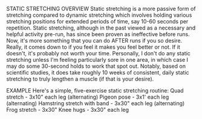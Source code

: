 STATIC STRETCHING
OVERVIEW
Static stretching is a more passive form of stretching compared to dynamic stretching which involves holding various stretching positions for extended periods of time, say 10-60 seconds per repetition. Static stretching, although in the past viewed as a necessary and helpful activity pre-run, has since been proven as ineffective before runs. Now, it's more something that you can do AFTER runs if you so desire. Really, it comes down to if you feel it makes you feel better or not. If it doesn't, it's probably not worth your time. Personally, I don't do any static stretching unless I'm feeling particularly sore in one area, in which case I may do some 30-second holds to work that spot out. Notably, based on scientific studies, it does take roughly 10 weeks of consistent, daily static stretching to truly lengthen a muscle (if that is your desire).

EXAMPLE
Here's a simple, five-exercise static stretching routine: 
Quad stretch - 3x10" each leg (alternating)
Pigeon pose - 3x1' each leg (alternating)
Hamstring stretch with band - 3x30" each leg (alternating)
Frog stretch - 3x30"
Knee hugs - 3x30" each leg